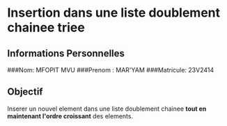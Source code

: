 # Insertion dans une liste doublement chainee triee

## Informations Personnelles

###Nom: MFOPIT MVU
###Prenom : MAR'YAM
###Matricule: 23V2414

## Objectif
Inserer un nouvel element dans une liste doublement chainee **tout en maintenant l'ordre croissant** des elements.
